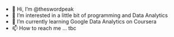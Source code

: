 - 👋 Hi, I’m @theswordpeak
- 👀 I’m interested in a little bit of programming and Data Analytics
- 🌱 I’m currently learning Google Data Analytics on Coursera
- 📫 How to reach me ... tbc

<!---
theswordpeak/theswordpeak is a ✨ special ✨ repository because its `README.md` (this file) appears on your GitHub profile.
You can click the Preview link to take a look at your changes.
--->
